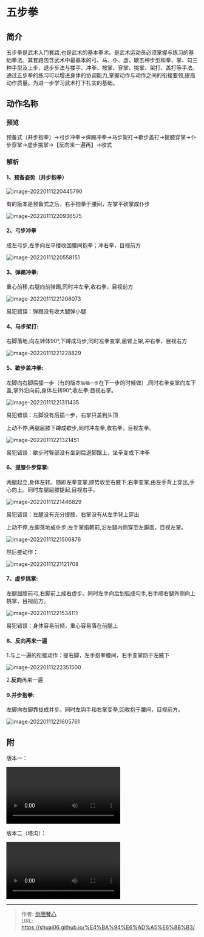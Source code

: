 # 五步拳




## 简介

五步拳是武术入门套路,也是武术的基本拳术。是武术运动员必须掌握与练习的基础拳法。其套路包含武术中最基本的弓、马、仆、虚、歇五种步型和拳、掌、勾三种手型及上步，退步步法与搂手、冲拳、按掌、穿掌、挑掌、架打、盖打等手法。通过五步拳的练习可以增进身体的协调能力,掌握动作与动作之间的衔接要领,提高动作质量。为进一步学习武术打下扎实的基础。





## 动作名称

### 预览

预备式（并步抱拳）→弓步冲拳→弹踢冲拳→马步架打→歇步盖打→提膝穿掌→仆步穿掌→虚步挑掌→【反向来一遍再】→收式



### 解析

#### 1、**预备姿势**（并步抱拳）

![image-20220111220445790](https://geoer666-1257264766.cos.ap-beijing.myqcloud.com/img/image-20220111220445790.png)

有的版本是预备式之后，右手抱拳于腰间，左掌平砍掌成仆步

![image-20220111220936575](https://geoer666-1257264766.cos.ap-beijing.myqcloud.com/img/image-20220111220936575.png)

#### 2、**弓步冲拳**

成左弓步,左手向左平搂收回腰间抱拳；冲右拳，目视前方

![image-20220111220558151](https://geoer666-1257264766.cos.ap-beijing.myqcloud.com/img/image-20220111220558151.png)



#### 3、**弹踢冲拳**:

重心前移,右腿向前弹踢,同时冲左拳,收右拳，目视前方



![image-20220111221208073](https://geoer666-1257264766.cos.ap-beijing.myqcloud.com/img/image-20220111221208073.png)

易犯错误：弹踢没有收大腿弹小腿



#### 4、**马步架打**:

右脚落地,向左转体90°,下蹲成马步,同时左拳变掌,屈臂上架,冲右拳，目视右方

![image-20220111221228829](https://geoer666-1257264766.cos.ap-beijing.myqcloud.com/img/image-20220111221228829.png)





#### 5、**歇步盖冲拳**:

左脚向右脚后插一步（有的版本`后插一步`在下一步的时候做）,同时右拳变掌向左下盖,掌外沿向前,身体左转90°,收左拳;目视右掌。

![image-20220111221311435](https://geoer666-1257264766.cos.ap-beijing.myqcloud.com/img/image-20220111221311435.png)

易犯错误：左脚没有后插一步，右掌只盖到头顶



上动不停,两腿屈膝下蹲成歇步,同时冲左拳,收右拳，目视左拳。

![image-20220111221321451](https://geoer666-1257264766.cos.ap-beijing.myqcloud.com/img/image-20220111221321451.png)

易犯错误：歇步时臀部没有坐到后退脚跟上，坐拳变成下冲拳



#### 6、**提膝仆步穿掌**:

两腿起立,身体左转。随即左拳变掌,顺势收至右腋下;右拳变掌,由左手背上穿出,手心向上。同时左腿屈膝提起,目视右手。

![image-20220111221446829](https://geoer666-1257264766.cos.ap-beijing.myqcloud.com/img/image-20220111221446829.png)



易犯错误：左腿没有充分提膝，右掌没有从左手背上穿出



上动不停,左脚落地成仆步;左手掌指朝前,沿左腿内侧穿至左脚面，目视左掌。

![image-20220111221506876](https://geoer666-1257264766.cos.ap-beijing.myqcloud.com/img/image-20220111221506876.png)



然后接动作：



![image-20220111221121708](https://geoer666-1257264766.cos.ap-beijing.myqcloud.com/img/image-20220111221121708.png)

#### 7、**虚步挑掌**:

左腿屈膝前弓,右脚前上成右虚步。同时左手向后划弧成勾手,右手顺右腿外侧向上挑掌，目视前方。

![image-20220111221534111](https://geoer666-1257264766.cos.ap-beijing.myqcloud.com/img/image-20220111221534111.png)

易犯错误：身体容易前倾，重心容易落在前腿上







#### 8、反向再来一遍

1.与上一遍的衔接动作：提右脚，左手抱拳腰间，右手变掌防于左腋下

![image-20220111222351500](https://geoer666-1257264766.cos.ap-beijing.myqcloud.com/img/image-20220111222351500.png)

2.**反向**再来一遍



#### 9.**并步抱拳**:

左脚向右脚靠拢成并步。同时左钩手和右掌变拳,回收抱于腰间，目视前方。

![image-20220111221605761](https://geoer666-1257264766.cos.ap-beijing.myqcloud.com/img/image-20220111221605761.png)





## 附

版本一：

<video src="https://v.qq.com/x/page/u0145jdkqg9.html" controls="controls">您的浏览器不支持 video 标签。
</video>

版本二（塔沟）：

<video src="https://3g.163.com/v/video/VV7KVAM6N.html?referFrom=baidu&isFromOtherWeb=true" controls="controls">您的浏览器不支持 video 标签。
</video>



---

> 作者: [剑胆琴心](http://shuai06.github.io)  
> URL: https://shuai06.github.io/%E4%BA%94%E6%AD%A5%E6%8B%B3/  

